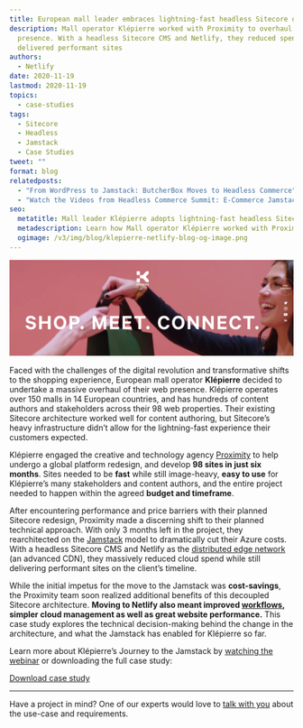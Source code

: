 ```yaml
---
title: European mall leader embraces lightning-fast headless Sitecore on Netlify
description: Mall operator Klépierre worked with Proximity to overhaul their web
  presence. With a headless Sitecore CMS and Netlify, they reduced spend and
  delivered performant sites
authors:
  - Netlify
date: 2020-11-19
lastmod: 2020-11-19
topics:
  - case-studies
tags:
  - Sitecore
  - Headless
  - Jamstack
  - Case Studies
tweet: ""
format: blog
relatedposts:
  - "From WordPress to Jamstack: ButcherBox Moves to Headless Commerce"
  - "Watch the Videos from Headless Commerce Summit: E-Commerce Jamstack stories"
seo:
  metatitle: Mall leader Klépierre adopts lightning-fast headless Sitecore on Netlify
  metadescription: Learn how Mall operator Klépierre worked with Proximity to overhaul their web presence. With a headless Sitecore CMS and Netlify, they reduced spend and delivered performant sites.
  ogimage: /v3/img/blog/klepierre-netlify-blog-og-image.png
---
```

![European shopping mall operator Klépierre](/v3/img/blog/klepierre-visual-for-netlify-blog.png "European mall leader Klépierre")

Faced with the challenges of the digital revolution and transformative shifts to the shopping experience, European mall operator **Klépierre** decided to undertake a massive overhaul of their web presence. Klépierre operates over 150 malls in 14 European countries, and has hundreds of content authors and stakeholders across their 98 web properties. Their existing Sitecore architecture worked well for content authoring, but Sitecore’s heavy infrastructure didn’t allow for the lightning-fast experience their customers expected.

Klépierre engaged the creative and technology agency [Proximity](https://www.proximityworld.com/) to help undergo a global platform redesign, and develop **98 sites in just six months**. Sites needed to be **fast** while still image-heavy, **easy to use** for Klépierre’s many stakeholders and content authors, and the entire project needed to happen within the agreed **budget and timeframe**.

After encountering performance and price barriers with their planned Sitecore redesign, Proximity made a discerning shift to their planned technical approach. With only 3 months left in the project, they rearchitected on the [Jamstack](https://www.netlify.com/jamstack/) model to dramatically cut their Azure costs. With a headless Sitecore CMS and Netlify as the [distributed edge network](https://www.netlify.com/products/edge/) (an advanced CDN), they massively reduced cloud spend while still delivering performant sites on the client’s timeline.

While the initial impetus for the move to the Jamstack was **cost-savings**, the Proximity team soon realized additional benefits of this decoupled Sitecore architecture. **Moving to Netlify also meant improved [workflows](https://www.netlify.com/products/workflow/), simpler cloud management as well as great website performance.** This case study explores the technical decision-making behind the change in the architecture, and what the Jamstack has enabled for Klépierre so far.

Learn more about Klépierre’s Journey to the Jamstack by [watching the webinar](https://www.netlify.com/resources/webinars/klepierre-sitecore-journey-to-the-jamstack/) or downloading the full case study:

<a href="https://www.netlify.com/customers/klepierre/" class="button button--teal">Download case study</a>

- - -

Have a project in mind? One of our experts would love to [talk with you](https://www.netlify.com/enterprise/contact/) about the use-case and requirements.